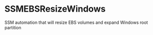 # SSMEBSResizeWindows
SSM automation that will resize EBS volumes and expand Windows root partition
